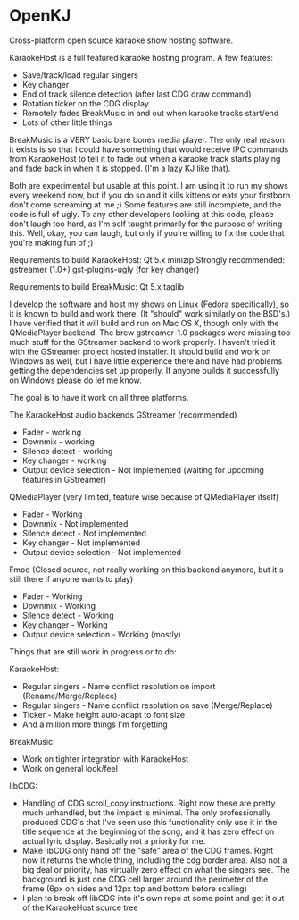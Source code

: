 OpenKJ
======

Cross-platform open source karaoke show hosting software.

KaraokeHost is a full featured karaoke hosting program.
A few features:
* Save/track/load regular singers
* Key changer
* End of track silence detection (after last CDG draw command)
* Rotation ticker on the CDG display
* Remotely fades BreakMusic in and out when karaoke tracks start/end
* Lots of other little things

BreakMusic is a VERY basic bare bones media player.
The only real reason it exists is so that I could have something that would receive IPC commands from KaraokeHost to tell it to fade out when a karaoke track starts playing and fade back in when it is stopped. (I'm a lazy KJ like that).

Both are experimental but usable at this point.  I am using it to run my shows every weekend now, but if you do so and it kills kittens or eats your firstborn don't come screaming at me ;) Some features are still incomplete, and the code is full of ugly. To any other developers looking at this code, please don't laugh too hard, as I'm self taught primarily for the purpose of writing this.  Well, okay, you can laugh, but only if you're willing to fix the code that you're making fun of ;)

Requirements to build KaraokeHost:
Qt 5.x
minizip
Strongly recommended:
gstreamer (1.0+)
gst-plugins-ugly (for key changer)

Requirements to build BreakMusic:
Qt 5.x
taglib

I develop the software and host my shows on Linux (Fedora specifically), so it is known to build and work there.  (It "should" work similarly on the BSD's.)
I have verified that it will build and run on Mac OS X, though only with the QMediaPlayer backend.  The brew gstreamer-1.0 packages were missing too much stuff for the GStreamer backend to work properly.  I haven't tried it with the GStreamer project hosted installer.
It should build and work on Windows as well, but I have little experience there and have had problems getting the dependencies set up properly.  If anyone builds it successfully on Windows please do let me know.  

The goal is to have it work on all three platforms.

The KaraokeHost audio backends
GStreamer (recommended)
* Fader - working
* Downmix - working
* Silence detect - working
* Key changer - working
* Output device selection - Not implemented (waiting for upcoming features in GStreamer)

QMediaPlayer (very limited, feature wise because of QMediaPlayer itself)
* Fader - Working
* Downmix - Not implemented
* Silence detect - Not implemented
* Key changer - Not implemented
* Output device selection - Not implemented

Fmod (Closed source, not really working on this backend anymore, but it's still there if anyone wants to play)
* Fader - Working
* Downmix - Working
* Silence detect - Working
* Key changer - Working
* Output device selection - Working (mostly)



Things that are still work in progress or to do:

KaraokeHost:

* Regular singers - Name conflict resolution on import (Rename/Merge/Replace) 
* Regular singers - Name conflict resolution on save (Merge/Replace)
* Ticker - Make height auto-adapt to font size
* And a million more things I'm forgetting

BreakMusic:

* Work on tighter integration with KaraokeHost
* Work on general look/feel

libCDG:

* Handling of CDG scroll_copy instructions.  Right now these are pretty much unhandled, but the impact is minimal.  The only professionally produced CDG's that I've seen use this functionality only use it in the title sequence at the beginning of the song, and it has zero effect on actual lyric display.  Basically not a priority for me.
* Make libCDG only hand off the "safe" area of the CDG frames.  Right now it returns the whole thing, including the cdg border area.  Also not a big deal or priority, has virtually zero effect on what the singers see.  The background is just one CDG cell larger around the perimeter of the frame (6px on sides and 12px top and bottom before scaling)
* I plan to break off libCDG into it's own repo at some point and get it out of the KaraokeHost source tree
